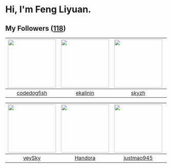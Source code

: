 # Hi, I'm Feng Liyuan.

## My Followers ([118](https://github.com/SunRunAway?tab=followers))

| <img src="https://avatars.githubusercontent.com/u/6002026?v=4" width="150" height="150" /> | <img src="https://avatars.githubusercontent.com/u/234891?v=4" width="150" height="150" /> | <img src="https://avatars.githubusercontent.com/u/4198311?v=4" width="150" height="150" /> | <img src="https://avatars.githubusercontent.com/u/1907938?v=4" width="150" height="150" /> |
| :----------------------------------------------------------------------------------------: | :---------------------------------------------------------------------------------------: | :----------------------------------------------------------------------------------------: | :----------------------------------------------------------------------------------------: |
|                        [codedogfish](https://github.com/codedogfish)                       |                          [ekalinin](https://github.com/ekalinin)                          |                              [skyzh](https://github.com/skyzh)                             |                             [pingyu](https://github.com/pingyu)                            |

| <img src="https://avatars.githubusercontent.com/u/3190043?v=4" width="150" height="150" /> | <img src="https://avatars.githubusercontent.com/u/25010034?v=4" width="150" height="150" /> | <img src="https://avatars.githubusercontent.com/u/619331?v=4" width="150" height="150" /> | <img src="https://avatars.githubusercontent.com/u/5670704?v=4" width="150" height="150" /> |
| :----------------------------------------------------------------------------------------: | :-----------------------------------------------------------------------------------------: | :---------------------------------------------------------------------------------------: | :----------------------------------------------------------------------------------------: |
|                             [veySky](https://github.com/veySky)                            |                            [Handora](https://github.com/Handora)                            |                        [justmao945](https://github.com/justmao945)                        |                            [saukymo](https://github.com/saukymo)                           |